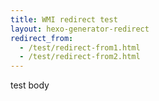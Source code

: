 ```yaml
---
title: WMI redirect test
layout: hexo-generator-redirect
redirect_from:
  - /test/redirect-from1.html
  - /test/redirect-from2.html
---
```


test body